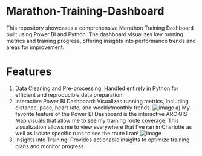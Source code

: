 # Marathon-Training-Dashboard
This repository showcases a comprehensive Marathon Training Dashboard built using Power BI and Python. The dashboard visualizes key running metrics and training progress, offering insights into performance trends and areas for improvement.

# Features
1. Data Cleaning and Pre-processing: Handled entirely in Python for efficient and reproducible data preparation.
2. Interactive Power BI Dashboard: Visualizes running metrics, including distance, pace, heart rate, and weekly/monthly trends.
![image](https://github.com/user-attachments/assets/e0e4af02-b198-4bd7-b0f6-b8d0538834c5)
    a) My favorite feature of the Power BI Dashboard is the interactive ARC GIS Map visuals that allow me to see my training route coverage.
       This visualization allows me to view everywhere that I've ran in Charlotte as well as isolate specific runs to see the route I ran!
        ![image](https://github.com/user-attachments/assets/ff0b0031-54e2-4df6-9523-491043b28b2b)
4. Insights into Training: Provides actionable insights to optimize training plans and monitor progress.
